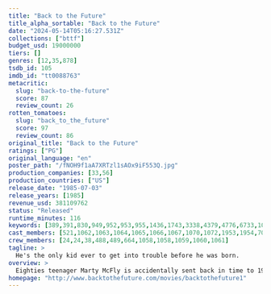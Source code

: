 ```yaml
---
title: "Back to the Future"
title_alpha_sortable: "Back to the Future"
date: "2024-05-14T05:16:27.531Z"
collections: ["bttf"]
budget_usd: 19000000
tiers: []
genres: [12,35,878]
tsdb_id: 105
imdb_id: "tt0088763"
metacritic:
  slug: "back-to-the-future"
  score: 87
  review_count: 26
rotten_tomatoes:
  slug: "back_to_the_future"
  score: 97
  review_count: 86
original_title: "Back to the Future"
ratings: ["PG"]
original_language: "en"
poster_path: "/fNOH9f1aA7XRTzl1sAOx9iF553Q.jpg"
production_companies: [33,56]
production_countries: ["US"]
release_date: "1985-07-03"
release_years: [1985]
revenue_usd: 381109762
status: "Released"
runtime_minutes: 116
keywords: [389,391,830,949,952,953,955,1436,1743,3338,4379,4776,6733,10125,11860,18425,40850,186189,206715,206720,206736,208611]
cast_members: [521,1062,1063,1064,1065,1066,1067,1070,1072,1953,1954,7036]
crew_members: [24,24,38,488,489,664,1058,1058,1059,1060,1061]
tagline: >
  He's the only kid ever to get into trouble before he was born.
overview: >
  Eighties teenager Marty McFly is accidentally sent back in time to 1955, inadvertently disrupting his parents' first meeting and attracting his mother's romantic interest. Marty must repair the damage to history by rekindling his parents' romance and - with the help of his eccentric inventor friend Doc Brown - return to 1985.
homepage: "http://www.backtothefuture.com/movies/backtothefuture1"
---
```

